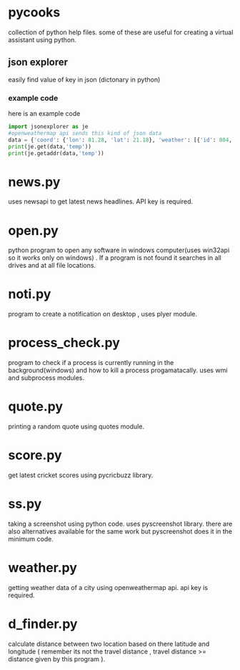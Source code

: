 # pycooks
collection of python help files. some of these are useful for creating a virtual assistant using python.

## json explorer
easily find value of key in json (dictonary in python)

### example code
here is an example code

```python 
import jsonexplorer as je
#openweathermap api sends this kind of json data
data = {'coord': {'lon': 81.28, 'lat': 21.18}, 'weather': [{'id': 804, 'main': 'Clouds', 'description': 'overcast clouds', 'icon': '04n'}], 'base': 'stations', 'main': {'temp': 292.91, 'feels_like': 292.02, 'temp_min': 292.91, 'temp_max': 292.91, 'pressure': 1018, 'humidity': 67, 'sea_level': 1018, 'grnd_level': 984}, 'visibility': 10000, 'wind': {'speed': 2.81, 'deg': 53}, 'clouds': {'all': 100}, 'dt': 1606487301, 'sys': {'country': 'IN', 'sunrise': 1606438404, 'sunset': 1606477925}, 'timezone': 19800, 'id': 1272181, 'name': 'Delhi', 'cod': 200}
print(je.get(data,'temp'))
print(je.getaddr(data,'temp'))
```

# news.py

uses newsapi to get latest news headlines. API key is required.

# open.py

python program to open any software in windows computer(uses win32api so it works only on windows) .
If a program is not found it searches in all drives and at all file locations.

# noti.py

program to create a notification on desktop , uses plyer module.

# process_check.py

program to check if a process is currently running in the background(windows) and how to kill a process progamatacally. uses wmi and subprocess modules.

# quote.py

printing a random quote using quotes module.

# score.py

get latest cricket scores using pycricbuzz library.

# ss.py

taking a screenshot using python code. uses pyscreenshot library. there are also alternatives available for the same work but pyscreenshot does it in the minimum code.

# weather.py

getting weather data of a city using openweathermap api. api key is required.

# d_finder.py

calculate distance between two location  based on there latitude and longitude ( remember its not the travel distance , travel distance >= distance given by this program ).
